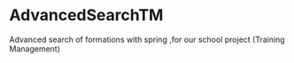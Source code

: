 # AdvancedSearchTM
Advanced search of formations with spring ,for our school project (Training Management)
